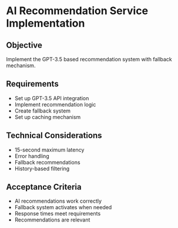 # AI Recommendation Service Implementation

## Objective
Implement the GPT-3.5 based recommendation system with fallback mechanism.

## Requirements
- Set up GPT-3.5 API integration
- Implement recommendation logic
- Create fallback system
- Set up caching mechanism

## Technical Considerations
- 15-second maximum latency
- Error handling
- Fallback recommendations
- History-based filtering

## Acceptance Criteria
- AI recommendations work correctly
- Fallback system activates when needed
- Response times meet requirements
- Recommendations are relevant

